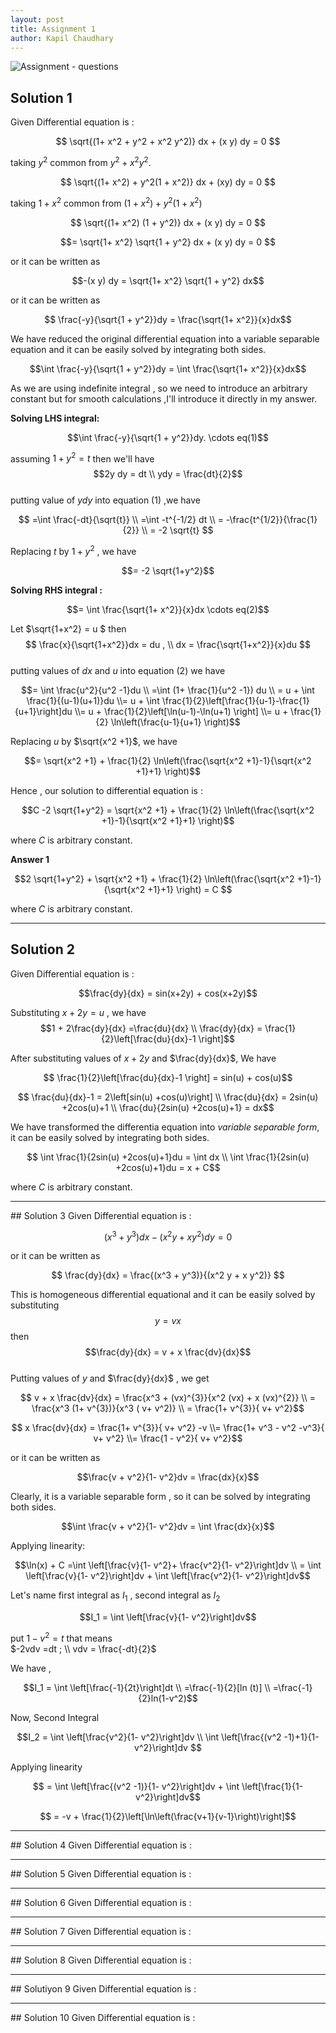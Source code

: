 ```yaml
---
layout: post
title: Assignment 1
author: Kapil Chaudhary
---
```

![Assignment - questions](//sirkapil.github.io/alpha/img/assignment1.jpg)

## Solution 1
Given Differential equation is :

$$ \sqrt{(1+ x^2 + y^2 + x^2 y^2)} dx + (x y) dy = 0 $$

taking $y^2$ common from $y^2 + x^2 y^2$.

$$ \sqrt{(1+ x^2) + y^2(1 + x^2)} dx + (xy) dy = 0 $$

taking $1+x^2$ common from $(1+ x^2) + y^2(1 + x^2)$

$$ \sqrt{(1+ x^2) (1 + y^2)} dx + (x y) dy = 0 $$

$$= \sqrt{1+ x^2} \sqrt{1 + y^2} dx + (x y) dy = 0 $$

or it can be written as

$$-(x y) dy = \sqrt{1+ x^2} \sqrt{1 + y^2} dx$$

or it can be written as

$$ \frac{-y}{\sqrt{1 + y^2}}dy = \frac{\sqrt{1+ x^2}}{x}dx$$

We have reduced the original differential equation into a variable separable equation and it can be easily solved by integrating both sides.  

$$\int \frac{-y}{\sqrt{1 + y^2}}dy = \int \frac{\sqrt{1+ x^2}}{x}dx$$

As we are using indefinite integral , so we need to introduce an arbitrary constant but for smooth calculations ,I'll introduce it directly in my answer.

<b>Solving LHS integral:</b>

$$\int \frac{-y}{\sqrt{1 + y^2}}dy.     \cdots  eq(1)$$     

assuming $1+y^2 = t$ then we'll have $$2y dy = dt \\  ydy = \frac{dt}{2}$$ <br />
putting value of $ydy$ into equation (1) ,we have

$$ =\int \frac{-dt}{\sqrt{t}} \\ =\int -t^{-1/2} dt \\ =  -\frac{t^{1/2}}{\frac{1}{2}} \\ = -2 \sqrt{t} $$

Replacing $t$ by $1+y^2$ , we have

$$= -2 \sqrt{1+y^2}$$

<b>Solving RHS integral :</b> 

$$= \int \frac{\sqrt{1+ x^2}}{x}dx  \cdots eq(2)$$

Let $\sqrt{1+x^2} = u $ then $$ \frac{x}{\sqrt{1+x^2}}dx = du , \\ dx = \frac{\sqrt{1+x^2}}{x}du $$ <br />
putting values of $dx$ and $u$ into equation (2) we have

$$= \int \frac{u^2}{u^2 -1}du \\ =\int (1+ \frac{1}{u^2 -1}) du \\ = u + \int \frac{1}{(u-1)(u+1)}du \\= u + \int \frac{1}{2}\left[\frac{1}{u-1}-\frac{1}{u+1}\right]du \\= u + \frac{1}{2}\left[\ln(u-1)-\ln(u+1) \right] \\= u + \frac{1}{2} \ln\left(\frac{u-1}{u+1} \right)$$

Replacing $u$ by $\sqrt{x^2 +1}$, we have

$$= \sqrt{x^2 +1} + \frac{1}{2} \ln\left(\frac{\sqrt{x^2 +1}-1}{\sqrt{x^2 +1}+1} \right)$$

Hence , our solution to differential equation is :

$$C -2 \sqrt{1+y^2} = \sqrt{x^2 +1} + \frac{1}{2} \ln\left(\frac{\sqrt{x^2 +1}-1}{\sqrt{x^2 +1}+1} \right)$$

where $C$ is arbitrary constant.

<div class="box1">
<p>
<b>Answer 1</b><br />

$$2 \sqrt{1+y^2} + \sqrt{x^2 +1} + \frac{1}{2} \ln\left(\frac{\sqrt{x^2 +1}-1}{\sqrt{x^2 +1}+1} \right) = C $$

where $C$ is arbitrary constant.

</p>
</div>


<hr />

## Solution 2
Given Differential equation is :

$$\frac{dy}{dx} = sin(x+2y) + cos(x+2y)$$

Substituting $x +2y = u$ , we have $$1 + 2\frac{dy}{dx} =\frac{du}{dx} \\ \frac{dy}{dx} = \frac{1}{2}\left[\frac{du}{dx}-1 \right]$$

After substituting values of $x+2y$ and  $\frac{dy}{dx}$, We have

$$ \frac{1}{2}\left[\frac{du}{dx}-1 \right] = sin(u) + cos(u)$$

$$ \frac{du}{dx}-1 = 2\left[sin(u) +cos(u)\right] \\ \frac{du}{dx} = 2sin(u) +2cos(u)+1 \\ \frac{du}{2sin(u) +2cos(u)+1} = dx$$

We have transformed the differentia equation into _variable separable form_, it can be easily solved by integrating both sides.

$$ \int \frac{1}{2sin(u) +2cos(u)+1}du = \int dx \\ \int \frac{1}{2sin(u) +2cos(u)+1}du = x + C$$

where $C$ is arbitrary constant.






<hr />
## Solution 3
Given Differential equation is :

$$(x^3 + y^3)dx - (x^2 y + x y^2)dy =0$$

or it can be written as 

$$ \frac{dy}{dx} = \frac{(x^3 + y^3)}{(x^2 y + x y^2)} $$

This is homogeneous differential equational and it can be easily solved by substituting 
$$y = vx$$ then <br />
$$\frac{dy}{dx} = v + x \frac{dv}{dx}$$ <br />
Putting values of $y$ and $\frac{dy}{dx}$ , we get

$$ v + x \frac{dv}{dx} = \frac{x^3 + (vx)^{3}}{x^2 (vx) + x (vx)^{2}} \\ = \frac{x^3 (1+ v^{3})}{x^3 ( v+ v^2)} \\ = \frac{1+ v^{3}}{ v+ v^2}$$

$$ x \frac{dv}{dx} = \frac{1+ v^{3}}{ v+ v^2} -v \\= \frac{1+ v^3 - v^2 -v^3}{ v+ v^2} \\=  \frac{1 - v^2}{ v+ v^2}$$

or it can be written as


$$\frac{v + v^2}{1- v^2}dv = \frac{dx}{x}$$

Clearly, it is a variable separable form , so it can be solved by integrating both sides.

$$\int \frac{v + v^2}{1- v^2}dv = \int \frac{dx}{x}$$

Applying linearity:

$$\ln(x) + C =\int \left[\frac{v}{1- v^2}+ \frac{v^2}{1- v^2}\right]dv \\ = \int \left[\frac{v}{1- v^2}\right]dv + \int \left[\frac{v^2}{1- v^2}\right]dv$$

Let's name first integral as $I_1$ , second integral as $I_2$

$$I_1 = \int \left[\frac{v}{1- v^2}\right]dv$$

put $1-v^2 = t$ that means<br />$-2vdv =dt ; \\  vdv = \frac{-dt}{2}$

We have ,

$$I_1 = \int \left[\frac{-1}{2t}\right]dt \\ =\frac{-1}{2}[ln (t)] \\ =\frac{-1}{2}ln(1-v^2)$$

Now, Second Integral 

$$I_2 = \int \left[\frac{v^2}{1- v^2}\right]dv \\ \int \left[\frac{(v^2 -1)+1}{1- v^2}\right]dv $$

Applying linearity

$$ = \int \left[\frac{(v^2 -1)}{1- v^2}\right]dv + \int \left[\frac{1}{1- v^2}\right]dv$$

$$ = -v + \frac{1}{2}\left[\ln\left(\frac{v+1}{v-1}\right)\right]$$


<hr />
## Solution 4
Given Differential equation is :

<hr />
## Solution 5
Given Differential equation is :

<hr />
## Solution 6
Given Differential equation is :

<hr />
## Solution 7
Given Differential equation is :

<hr />
## Solution 8
Given Differential equation is :

<hr />
## Solutiyon 9
Given Differential equation is :

<hr />
## Solution 10
Given Differential equation is :

